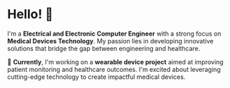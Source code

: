 # Hello! 👋

I'm a **Electrical and Electronic Computer Engineer** with a strong focus on **Medical Devices Technology**. My passion lies in developing innovative solutions that bridge the gap between engineering and healthcare. 

🔬 **Currently**, I'm working on a **wearable device project** aimed at improving patient monitoring and healthcare outcomes. I'm excited about leveraging cutting-edge technology to create impactful medical devices.
